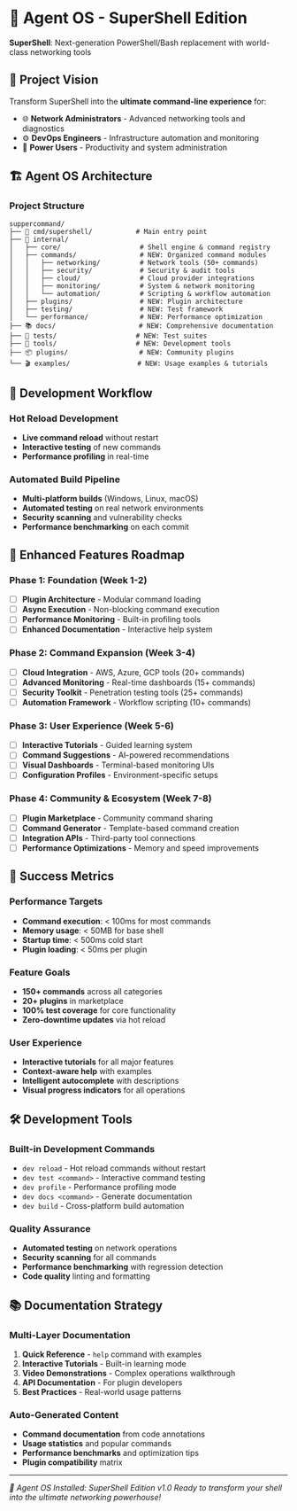 # 🤖 Agent OS - SuperShell Edition

**SuperShell**: Next-generation PowerShell/Bash replacement with world-class networking tools

## 🎯 Project Vision

Transform SuperShell into the **ultimate command-line experience** for:
- 🌐 **Network Administrators** - Advanced networking tools and diagnostics
- ⚙️ **DevOps Engineers** - Infrastructure automation and monitoring  
- 🔧 **Power Users** - Productivity and system administration

## 🏗️ Agent OS Architecture

### Project Structure
```
suppercommand/
├── 🚀 cmd/supershell/           # Main entry point
├── 🧠 internal/
│   ├── core/                    # Shell engine & command registry
│   ├── commands/                # NEW: Organized command modules
│   │   ├── networking/          # Network tools (50+ commands)
│   │   ├── security/            # Security & audit tools
│   │   ├── cloud/               # Cloud provider integrations
│   │   ├── monitoring/          # System & network monitoring
│   │   └── automation/          # Scripting & workflow automation
│   ├── plugins/                 # NEW: Plugin architecture
│   ├── testing/                 # NEW: Test framework
│   └── performance/             # NEW: Performance optimization
├── 📚 docs/                     # NEW: Comprehensive documentation
├── 🧪 tests/                    # NEW: Test suites
├── 🔧 tools/                    # NEW: Development tools
├── 📦 plugins/                  # NEW: Community plugins
└── 🎬 examples/                 # NEW: Usage examples & tutorials
```

## 🚀 Development Workflow

### Hot Reload Development
- **Live command reload** without restart
- **Interactive testing** of new commands
- **Performance profiling** in real-time

### Automated Build Pipeline
- **Multi-platform builds** (Windows, Linux, macOS)
- **Automated testing** on real network environments
- **Security scanning** and vulnerability checks
- **Performance benchmarking** on each commit

## 🌟 Enhanced Features Roadmap

### Phase 1: Foundation (Week 1-2)
- [ ] **Plugin Architecture** - Modular command loading
- [ ] **Async Execution** - Non-blocking command execution
- [ ] **Performance Monitoring** - Built-in profiling tools
- [ ] **Enhanced Documentation** - Interactive help system

### Phase 2: Command Expansion (Week 3-4) 
- [ ] **Cloud Integration** - AWS, Azure, GCP tools (20+ commands)
- [ ] **Advanced Monitoring** - Real-time dashboards (15+ commands)
- [ ] **Security Toolkit** - Penetration testing tools (25+ commands)
- [ ] **Automation Framework** - Workflow scripting (10+ commands)

### Phase 3: User Experience (Week 5-6)
- [ ] **Interactive Tutorials** - Guided learning system
- [ ] **Command Suggestions** - AI-powered recommendations
- [ ] **Visual Dashboards** - Terminal-based monitoring UIs
- [ ] **Configuration Profiles** - Environment-specific setups

### Phase 4: Community & Ecosystem (Week 7-8)
- [ ] **Plugin Marketplace** - Community command sharing
- [ ] **Command Generator** - Template-based command creation
- [ ] **Integration APIs** - Third-party tool connections
- [ ] **Performance Optimizations** - Memory and speed improvements

## 🎯 Success Metrics

### Performance Targets
- **Command execution**: < 100ms for most commands
- **Memory usage**: < 50MB for base shell
- **Startup time**: < 500ms cold start
- **Plugin loading**: < 50ms per plugin

### Feature Goals
- **150+ commands** across all categories
- **20+ plugins** in marketplace
- **100% test coverage** for core functionality
- **Zero-downtime updates** via hot reload

### User Experience
- **Interactive tutorials** for all major features
- **Context-aware help** with examples
- **Intelligent autocomplete** with descriptions
- **Visual progress indicators** for all operations

## 🛠️ Development Tools

### Built-in Development Commands
- `dev reload` - Hot reload commands without restart
- `dev test <command>` - Interactive command testing
- `dev profile` - Performance profiling mode
- `dev docs <command>` - Generate documentation
- `dev build` - Cross-platform build automation

### Quality Assurance
- **Automated testing** on network operations
- **Security scanning** for all commands
- **Performance benchmarking** with regression detection
- **Code quality** linting and formatting

## 📚 Documentation Strategy

### Multi-Layer Documentation
1. **Quick Reference** - `help` command with examples
2. **Interactive Tutorials** - Built-in learning mode
3. **Video Demonstrations** - Complex operations walkthrough
4. **API Documentation** - For plugin developers
5. **Best Practices** - Real-world usage patterns

### Auto-Generated Content
- **Command documentation** from code annotations
- **Usage statistics** and popular commands
- **Performance benchmarks** and optimization tips
- **Plugin compatibility** matrix

---

*🤖 Agent OS Installed: SuperShell Edition v1.0*
*Ready to transform your shell into the ultimate networking powerhouse!* 